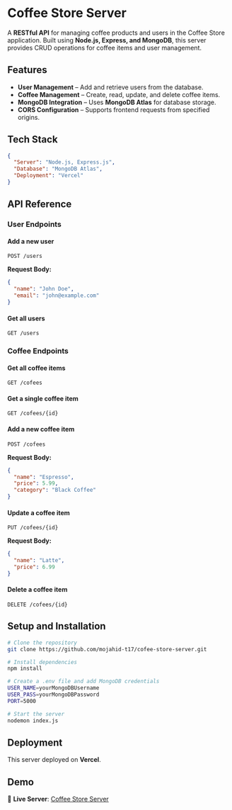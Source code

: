 # Coffee Store Server

A **RESTful API** for managing coffee products and users in the Coffee Store application. Built using **Node.js, Express, and MongoDB**, this server provides CRUD operations for coffee items and user management.

## Features
- **User Management** – Add and retrieve users from the database.
- **Coffee Management** – Create, read, update, and delete coffee items.
- **MongoDB Integration** – Uses **MongoDB Atlas** for database storage.
- **CORS Configuration** – Supports frontend requests from specified origins.

## Tech Stack
```json
{
  "Server": "Node.js, Express.js",
  "Database": "MongoDB Atlas",
  "Deployment": "Vercel"
}
```

## API Reference

### User Endpoints
#### Add a new user
```http
POST /users
```

**Request Body:**
```json
{
  "name": "John Doe",
  "email": "john@example.com"
}
```

#### Get all users
```http
GET /users
```

### Coffee Endpoints
#### Get all coffee items
```http
GET /cofees
```

#### Get a single coffee item
```http
GET /cofees/{id}
```

#### Add a new coffee item
```http
POST /cofees
```

**Request Body:**
```json
{
  "name": "Espresso",
  "price": 5.99,
  "category": "Black Coffee"
}
```

#### Update a coffee item
```http
PUT /cofees/{id}
```

**Request Body:**
```json
{
  "name": "Latte",
  "price": 6.99
}
```

#### Delete a coffee item
```http
DELETE /cofees/{id}
```

## Setup and Installation
```sh
# Clone the repository
git clone https://github.com/mojahid-t17/cofee-store-server.git

# Install dependencies
npm install

# Create a .env file and add MongoDB credentials
USER_NAME=yourMongoDBUsername
USER_PASS=yourMongoDBPassword
PORT=5000

# Start the server
nodemon index.js


```

## Deployment
This server deployed on **Vercel**.

## Demo
🔗 **Live Server**: [Coffee Store Server](https://cofee-store-server-roan.vercel.app)

